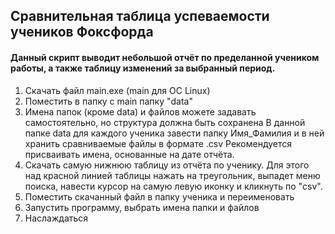 <h2> Сравнительная таблица успеваемости учеников Фоксфорда </h2>

<h4>Данный скрипт выводит небольшой отчёт по пределанной учеником работы, а также таблицу изменений за выбранный период.</h4>


1. Скачать файл main.exe (main для OC Linux)
2. Поместить в папку с main папку "data"
3. Имена папок (кроме data) и файлов можете задавать самостоятельно, но структура должна быть сохранена
В данной папке data для каждого ученика завести папку Имя_Фамилия и в ней хранить сравниваемые файлы в формате .csv
Рекомендуется присваивать имена, основанные на дате отчёта.
4. Скачать самую нижнюю таблицу из отчёта по ученику. Для этого над красной линией таблицы нажать на треугольник, выпадет меню поиска, навести курсор на самую левую иконку и кликнуть по "csv".
5. Поместить скачанный файл в папку ученика и переименовать
6. Запустить программу, выбрать имена папки и файлов
7. Наслаждаться
